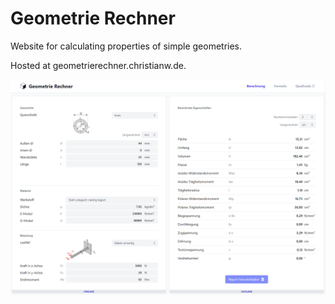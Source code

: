# Geometrie Rechner

Website for calculating properties of simple geometries.

Hosted at geometrierechner.christianw.de.

![](Screenshot.png)
